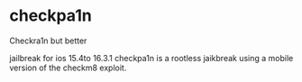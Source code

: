 # checkpa1n
Checkra1n but better


jailbreak for ios 15.4to 16.3.1
checkpa1n is a rootless jaikbreak using
a mobile version of the checkm8 exploit.
